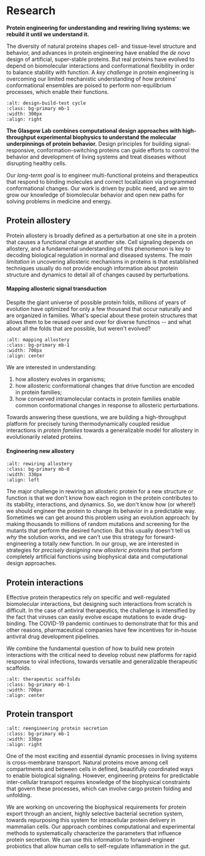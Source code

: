 # Research
**Protein engineering for understanding and rewiring living systems: we rebuild it until we understand it.**

The diversity of natural proteins shapes cell- and tissue-level structure and behavior, and advances in protein engineering have enabled the *de novo* design of artificial, super-stable proteins. But real proteins have evolved to depend on biomolecular interactions and conformational flexibility in order to balance stability with function. A *key challenge* in protein engineering is overcoming our limited mechanistic understanding of how proteins’ conformational ensembles are poised to perform non-equilibrium processes, which enable their functions.

```{image} research_figures/design_process.png
:alt: design-build-test cycle
:class: bg-primary mb-1
:width: 300px
:align: right
```

**The Glasgow Lab combines computational design approaches with high-throughput experimental biophysics to understand the molecular underpinnings of protein behavior.**  Design principles for building signal-responsive, conformation-switching proteins can guide efforts to control the behavior and development of living systems and treat diseases without disrupting healthy cells.

Our *long-term goal* is to engineer multi-functional proteins and therapeutics that respond to binding molecules and correct localization via programmed conformational changes. Our work is driven by public need, and we aim to grow our knowledge of biomolecular behavior and open new paths for solving problems in medicine and energy.

## Protein allostery
Protein allostery is broadly defined as a perturbation at one site in a protein that causes a functional change at another site. Cell signaling depends on allostery, and a fundamental understanding of this phenomenon is key to decoding biological regulation in normal and diseased systems. The *main limitation* in uncovering allosteric mechanisms in proteins is that established techniques usually do not provide enough information about protein structure and dynamics to detail all of changes caused by perturbations.

#### Mapping allosteric signal transduction
Despite the giant universe of possible protein folds, millions of years of evolution have optimized for only a few thousand that occur naturally and are organized in families. What's special about these protein structures that allows them to be reused over and over for diverse functinos -- and what about all the folds that are possible, but weren't evolved? 

```{image} research_figures/mapping_allostery.png
:alt: mapping allostery
:class: bg-primary mb-1
:width: 700px
:align: center
```

We are interested in understanding:
1) how allostery evolves in organisms;
2) how allosteric conformational changes that drive function are encoded in protein families;
3) how conserved intramolecular contacts in protein families enable common conformational changes in response to allosteric perturbations.

Towards answering these questions, we are building a high-throughput platform for precisely tuning thermodynamically coupled residue interactions in *protein families* towards a generalizable model for allostery in evolutionarily related proteins.

#### Engineering new allostery

```{image} research_figures/rewire_allostery.png
:alt: rewiring allostery
:class: bg-primary mb-0
:width: 330px
:align: left
```

The major challenge in rewiring an allosteric protein for a new structure or function is that we don't know how each region in the protein contributes to its stability, interactions, and dynamics. So, we don't know how (or where!) we should engineer the protein to change its behavior in a predictable way. Sometimes we can get around this problem using an evolution approach: by making thousands to millions of random mutations and screening for the mutants that perform the desired function. But this usually doesn't tell us *why* the solution works, and we can't use this strategy for forward-engineering a totally new function. In our group, we are interested in strategies for *precisely designing new allosteric proteins* that perform completely artificial functions using biophysical data and computational design approaches.



## Protein interactions
Effective protein therapeutics rely on specific and well-regulated biomolecular interactions, but designing such interactions from scratch is difficult. In the case of antiviral therapeutics, the challenge is intensified by the fact that viruses can easily evolve escape mutations to evade drug-binding. The COVID-19 pandemic continues to demonstrate that for this and other reasons, pharmaceutical companies have few incentives for in-house antiviral drug development pipelines. 

We combine the fundamental question of how to build new protein interactions with the critical need to develop robust new platforms for rapid response to viral infections, towards versatile and generalizable therapeutic scaffolds.

```{image} research_figures/binder_design.png
:alt: therapeutic scaffolds
:class: bg-primary mb-1
:width: 700px
:align: center
```


## Protein transport
```{image} research_figures/secretion.png
:alt: reengineering protein secretion
:class: bg-primary mb-1
:width: 330px
:align: right
```

One of the most exciting and essential dynamic processes in living systems is cross-membrane transport. Natural proteins move among cell compartments and between cells in defined, beautifully coordinated ways to enable biological signaling. However, engineering proteins for predictable inter-cellular transport requires knowledge of the biophysical constraints that govern these processes, which can involve cargo protein folding and unfolding.

We are working on uncovering the biophysical requirements for protein export through an ancient, highly selective bacterial secretion system, towards repurposing this system for intracellular protein delivery in mammalian cells. Our approach combines computational and experimental methods to systematically characterize the parameters that influence protein secretion. We can use this information to forward-engineer probiotics that allow human cells to self-regulate inflammation in the gut.
